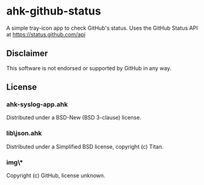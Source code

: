 # ahk-github-status
A simple tray-icon app to check GitHub's status.
Uses the GitHub Status API at https://status.github.com/api

## Disclaimer
This software is not endorsed or supported by GitHub in any way.

## License
### ahk-syslog-app.ahk
Distributed under a BSD-New (BSD 3-clause) license.
### lib\json.ahk
Distributed under a Simplified BSD license, copyright (c) Titan.
### img\\*
Copyright (c) GitHub, license unknown.
